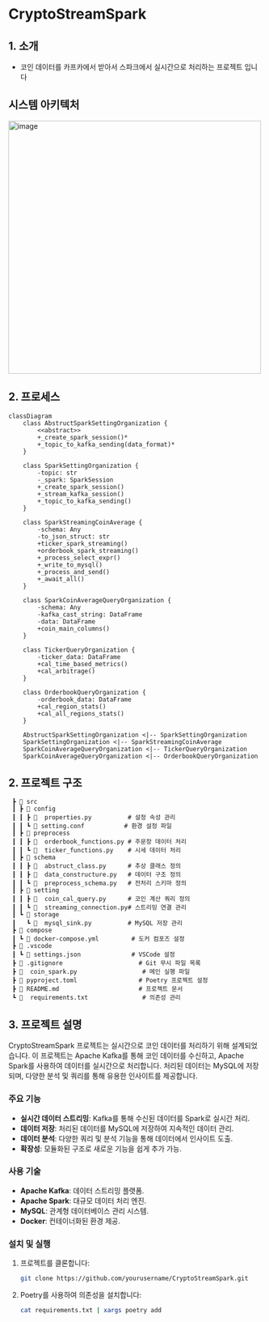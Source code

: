 # CryptoStreamSpark

## 1. 소개

- 코인 데이터를 카프카에서 받아서 스파크에서 실시간으로 처리하는 프로젝트 입니다

## 시스템 아키텍처 
<img width="500" alt="image" src="https://github.com/user-attachments/assets/1c08c6dd-8b5c-4754-b75d-4bf48f579e87">


## 2. 프로세스 
```mermaid
classDiagram
    class AbstructSparkSettingOrganization {
        <<abstract>>
        +_create_spark_session()*
        +_topic_to_kafka_sending(data_format)*
    }

    class SparkSettingOrganization {
        -topic: str
        -_spark: SparkSession
        +_create_spark_session()
        +_stream_kafka_session()
        +_topic_to_kafka_sending()
    }

    class SparkStreamingCoinAverage {
        -schema: Any
        -to_json_struct: str
        +ticker_spark_streaming()
        +orderbook_spark_streaming()
        +_process_select_expr()
        +_write_to_mysql()
        +_process_and_send()
        +_await_all()
    }

    class SparkCoinAverageQueryOrganization {
        -schema: Any
        -kafka_cast_string: DataFrame
        -data: DataFrame
        +coin_main_columns()
    }

    class TickerQueryOrganization {
        -ticker_data: DataFrame
        +cal_time_based_metrics()
        +cal_arbitrage()
    }

    class OrderbookQueryOrganization {
        -orderbook_data: DataFrame
        +cal_region_stats()
        +cal_all_regions_stats()
    }

    AbstructSparkSettingOrganization <|-- SparkSettingOrganization
    SparkSettingOrganization <|-- SparkStreamingCoinAverage
    SparkCoinAverageQueryOrganization <|-- TickerQueryOrganization
    SparkCoinAverageQueryOrganization <|-- OrderbookQueryOrganization
```

## 2. 프로젝트 구조
```
 ┣ 📂 src
 ┃ ┣ 📂 config
 ┃ ┃ ┣ 🐍  properties.py          # 설정 속성 관리
 ┃ ┃ ┗ 📜 setting.conf           # 환경 설정 파일
 ┃ ┣ 📂 preprocess
 ┃ ┃ ┣ 🐍  orderbook_functions.py # 주문장 데이터 처리
 ┃ ┃ ┗ 🐍  ticker_functions.py    # 시세 데이터 처리
 ┃ ┣ 📂 schema
 ┃ ┃ ┣ 🐍  abstruct_class.py      # 추상 클래스 정의
 ┃ ┃ ┣ 🐍  data_constructure.py   # 데이터 구조 정의
 ┃ ┃ ┗ 🐍  preprocess_schema.py   # 전처리 스키마 정의
 ┃ ┣ 📂 setting
 ┃ ┃ ┣ 🐍  coin_cal_query.py      # 코인 계산 쿼리 정의
 ┃ ┃ ┗ 🐍  streaming_connection.py# 스트리밍 연결 관리
 ┃ ┗ 📂 storage
 ┃   ┗ 🐍  mysql_sink.py          # MySQL 저장 관리
 ┣ 📂 compose
 ┃ ┗ 📜 docker-compose.yml         # 도커 컴포즈 설정
 ┣ 📂 .vscode
 ┃ ┗ 📜 settings.json              # VSCode 설정
 ┣ 📜 .gitignore                     # Git 무시 파일 목록
 ┣ 🐍  coin_spark.py                  # 메인 실행 파일
 ┣ 📜 pyproject.toml                 # Poetry 프로젝트 설정
 ┣ 📜 README.md                      # 프로젝트 문서
 ┗ 🐍  requirements.txt               # 의존성 관리
```

## 3. 프로젝트 설명

CryptoStreamSpark 프로젝트는 실시간으로 코인 데이터를 처리하기 위해 설계되었습니다. 이 프로젝트는 Apache Kafka를 통해 코인 데이터를 수신하고, Apache Spark를 사용하여 데이터를 실시간으로 처리합니다. 처리된 데이터는 MySQL에 저장되며, 다양한 분석 및 쿼리를 통해 유용한 인사이트를 제공합니다.

### 주요 기능

- **실시간 데이터 스트리밍**: Kafka를 통해 수신된 데이터를 Spark로 실시간 처리.
- **데이터 저장**: 처리된 데이터를 MySQL에 저장하여 지속적인 데이터 관리.
- **데이터 분석**: 다양한 쿼리 및 분석 기능을 통해 데이터에서 인사이트 도출.
- **확장성**: 모듈화된 구조로 새로운 기능을 쉽게 추가 가능.

### 사용 기술

- **Apache Kafka**: 데이터 스트리밍 플랫폼.
- **Apache Spark**: 대규모 데이터 처리 엔진.
- **MySQL**: 관계형 데이터베이스 관리 시스템.
- **Docker**: 컨테이너화된 환경 제공.

### 설치 및 실행

1. 프로젝트를 클론합니다:
   ```bash
   git clone https://github.com/yourusername/CryptoStreamSpark.git
   ```
2. Poetry를 사용하여 의존성을 설치합니다:
   ```bash
   cat requirements.txt | xargs poetry add
   ```
